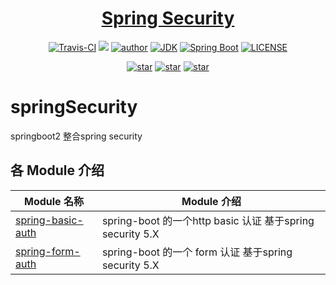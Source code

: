 <h1 align="center"><a href="https://github.com/bearBoy80/springSecurity.git" target="_blank">Spring Security</a></h1>
<p align="center">
  <a href="https://travis-ci.com/xkcoding/spring-boot-demo"><img alt="Travis-CI" src="https://travis-ci.com/bearBoy80/springSecurity.svg?branch=master"/></a>
  <a href="https://www.codacy.com/manual/bearBoy80/springSecurity?utm_source=github.com&amp;utm_medium=referral&amp;utm_content=bearBoy80/springSecurity&amp;utm_campaign=Badge_Grade"><img src="https://app.codacy.com/project/badge/Grade/b800466e41b140f28af11764be7b6495"/></a>
  <a href="http://www.betool.vip/"><img alt="author" src="https://img.shields.io/badge/author-bearBoy80-blue"/></a>
  <a href="https://www.oracle.com/technetwork/java/javase/downloads/index.html"><img alt="JDK" src="https://img.shields.io/badge/JDK-1.8+-orange.svg"/></a>
  <a href="https://docs.spring.io/spring-boot/docs/2.3.0.RELEASE/reference/html/"><img alt="Spring Boot" src="https://img.shields.io/badge/Spring Boot-2.3.0.RELEASE-brightgreen.svg"/></a>
  <a href="https://github.com/bearBoy80/springSecurity/blob/master/LICENSE"><img alt="LICENSE" src="https://img.shields.io/github/license/bearBoy80/springsecurity.svg"/></a>  
</p>

<p align="center">
  <a href="https://github.com/bearBoy80/springSecurity/stargazers"><img alt="star" src="https://img.shields.io/github/stars/bearBoy80/springsecurity.svg?label=Stars&style=social"/></a>
  <a href="https://github.com/bearBoy80/springSecurity/network/members"><img alt="star" src="https://img.shields.io/github/forks/bearBoy80/springsecurity.svg?label=Fork&style=social"/></a>
  <a href="https://github.com/bearBoy80/springSecurity/watchers"><img alt="star" src="https://img.shields.io/github/watchers/bearBoy80/springsecurity.svg?label=Watch&style=social"/></a>
</p>


# springSecurity
springboot2 整合spring security

## 各 Module 介绍

| Module 名称                                                  | Module 介绍                                                  |
| ------------------------------------------------------------ | ------------------------------------------------------------ |
| [spring-basic-auth](./spring-basic-auth)                     | spring-boot 的一个http basic 认证 基于spring security 5.X    |
| [spring-form-auth](./spring-form-auth)                       | spring-boot 的一个 form 认证 基于spring security 5.X         |
